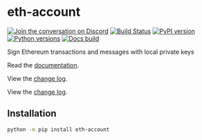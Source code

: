 # eth-account

[![Join the conversation on Discord](https://img.shields.io/discord/809793915578089484?color=blue&label=chat&logo=discord&logoColor=white)](https://discord.gg/GHryRvPB84)
[![Build Status](https://circleci.com/gh/ethereum/eth-account.svg?style=shield)](https://circleci.com/gh/ethereum/eth-account)
[![PyPI version](https://badge.fury.io/py/eth-account.svg)](https://badge.fury.io/py/eth-account)
[![Python versions](https://img.shields.io/pypi/pyversions/eth-account.svg)](https://pypi.python.org/pypi/eth-account)
[![Docs build](https://readthedocs.org/projects/eth-account/badge/?version=latest)](https://eth-account.readthedocs.io/en/latest/?badge=latest)

Sign Ethereum transactions and messages with local private keys

Read the [documentation](https://eth-account.readthedocs.io/).

View the [change log](https://eth-account.readthedocs.io/en/latest/release_notes.html).

View the [change log](https://eth-account.readthedocs.io/en/latest/release_notes.html).

## Installation

```sh
python -m pip install eth-account
```

